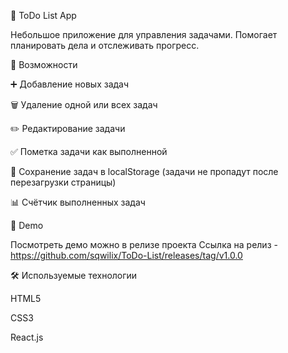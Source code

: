 📝 ToDo List App

Небольшое приложение для управления задачами.
Помогает планировать дела и отслеживать прогресс.

🚀 Возможности

➕ Добавление новых задач

🗑️ Удаление одной или всех задач

✏️ Редактирование задачи

✅ Пометка задачи как выполненной

💾 Сохранение задач в localStorage (задачи не пропадут после перезагрузки страницы)

📊 Счётчик выполненных задач

🎥 Demo

Посмотреть демо можно в релизе проекта
Ссылка на релиз - https://github.com/sqwilix/ToDo-List/releases/tag/v1.0.0

🛠️ Используемые технологии

HTML5

CSS3

React.js

